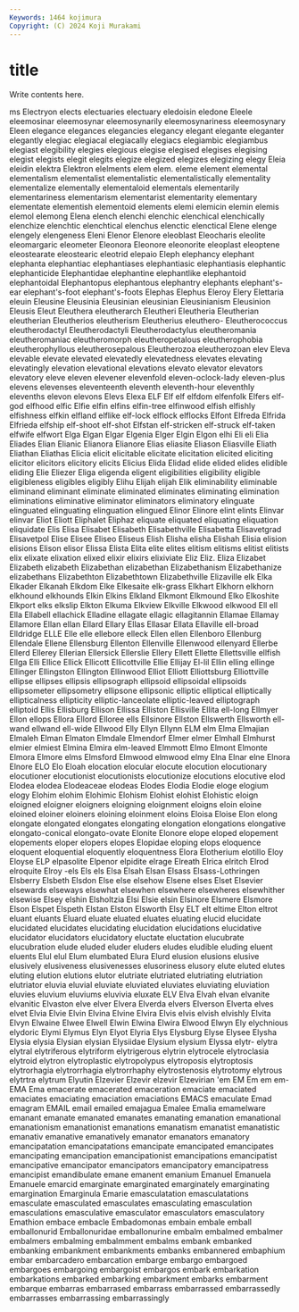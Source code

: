 ```yaml
---
Keywords: 1464 kojimura
Copyright: (C) 2024 Koji Murakami
---
```


# title

Write contents here.



ms Electryon elects electuaries electuary eledoisin eledone Eleele
eleemosinar eleemosynar eleemosynarily eleemosynariness eleemosynary Eleen elegance elegances elegancies elegancy
elegant elegante eleganter elegantly elegiac elegiacal elegiacally elegiacs elegiambic elegiambus
elegiast elegibility elegies elegious elegise elegised elegises elegising elegist elegists
elegit elegits elegize elegized elegizes elegizing elegy Eleia eleidin elektra
Elektron elelments elem elem. eleme element elemental elementalism elementalist elementalistic
elementalistically elementality elementalize elementally elementaloid elementals elementarily elementariness elementarism elementarist
elementarity elementary elementate elementish elementoid elements elemi elemicin elemin elemis
elemol elemong Elena elench elenchi elenchic elenchical elenchically elenchize elenchtic
elenchtical elenchus elenctic elenctical Elene elenge elengely elengeness Eleni Elenor
Elenore eleoblast Eleocharis eleolite eleomargaric eleometer Eleonora Eleonore eleonorite eleoplast
eleoptene eleostearate eleostearic eleotrid elepaio Eleph elephancy elephant elephanta elephantiac
elephantiases elephantiasic elephantiasis elephantic elephanticide Elephantidae elephantine elephantlike elephantoid elephantoidal
Elephantopus elephantous elephantry elephants elephant's-ear elephant's-foot elephant's-foots Elephas Elephus Eleroy
Elery Elettaria eleuin Eleusine Eleusinia Eleusinian eleusinian Eleusinianism Eleusinion Eleusis
Eleut Eleuthera eleutherarch Eleutheri Eleutheria Eleutherian eleutherian Eleutherios eleutherism Eleutherius
eleuthero- Eleutherococcus eleutherodactyl Eleutherodactyli Eleutherodactylus eleutheromania eleutheromaniac eleutheromorph eleutheropetalous eleutherophobia
eleutherophyllous eleutherosepalous Eleutherozoa eleutherozoan elev Eleva elevable elevate elevated elevatedly
elevatedness elevates elevating elevatingly elevation elevational elevations elevato elevator elevators
elevatory eleve eleven elevener elevenfold eleven-oclock-lady eleven-plus elevens elevenses eleventeenth
eleventh eleventh-hour eleventhly elevenths elevon elevons Elevs Elexa ELF Elf
elf elfdom elfenfolk Elfers elf-god elfhood elfic Elfie elfin elfins
elfin-tree elfinwood elfish elfishly elfishness elfkin elfland elflike elf-lock elflock
elflocks Elfont Elfreda Elfrida Elfrieda elfship elf-shoot elf-shot Elfstan elf-stricken
elf-struck elf-taken elfwife elfwort Elga Elgan Elgar Elgenia Elger Elgin
Elgon elhi Eli eli Elia Eliades Elian Elianic Elianora Elianore
Elias eliasite Eliason Eliasville Eliath Eliathan Eliathas Elicia elicit elicitable
elicitate elicitation elicited eliciting elicitor elicitors elicitory elicits Elicius Elida
Elidad elide elided elides elidible eliding Elie Eliezer Eliga eligenda
eligent eligibilities eligibility eligible eligibleness eligibles eligibly Elihu Elijah elijah
Elik eliminability eliminable eliminand eliminant eliminate eliminated eliminates eliminating elimination
eliminations eliminative eliminator eliminators eliminatory elinguate elinguated elinguating elinguation elingued
Elinor Elinore elint elints Elinvar elinvar Eliot Eliott Eliphalet Eliphaz
eliquate eliquated eliquating eliquation eliquidate Elis Elisa Elisabet Elisabeth Elisabethville
Elisabetta Elisavetgrad Elisavetpol Elise Elisee Eliseo Eliseus Elish Elisha elisha
Elishah Elisia elision elisions Elison elisor Elissa Elista Elita elite
elites elitism elitisms elitist elitists elix elixate elixation elixed elixir
elixirs elixiviate Eliz Eliz. Eliza Elizabet Elizabeth elizabeth Elizabethan elizabethan
Elizabethanism Elizabethanize elizabethans Elizabethton Elizabethtown Elizabethville Elizaville elk Elka Elkader
Elkanah Elkdom Elke Elkesaite elk-grass Elkhart Elkhorn elkhorn elkhound elkhounds
Elkin Elkins Elkland Elkmont Elkmound Elko Elkoshite Elkport elks elkslip
Elkton Elkuma Elkview Elkville Elkwood elkwood Ell ell Ella Ellabell
ellachick Elladine ellagate ellagic ellagitannin Ellamae Ellamay Ellamore Ellan ellan
Ellard Ellary Ellas Ellasar Ellata Ellaville ell-broad Elldridge ELLE Elle
elle ellebore elleck Ellen ellen Ellenboro Ellenburg Ellendale Ellene Ellensburg
Ellenton Ellenville Ellenwood ellenyard Ellerbe Ellerd Ellerey Ellerian Ellersick Ellerslie
Ellery Ellett Ellette Ellettsville ellfish Ellga Elli Ellice Ellick Ellicott
Ellicottville Ellie Ellijay El-lil Ellin elling ellinge Ellinger Ellingston Ellington
Ellinwood Elliot Elliott Elliottsburg Elliottville ellipse ellipses ellipsis ellipsograph ellipsoid
ellipsoidal ellipsoids ellipsometer ellipsometry ellipsone ellipsonic elliptic elliptical elliptically ellipticalness
ellipticity elliptic-lanceolate elliptic-leaved elliptograph elliptoid Ellis Ellisburg Ellison Ellissa Elliston
Ellisville Ellita ell-long Ellmyer Ellon ellops Ellora Ellord Elloree ells
Ellsinore Ellston Ellswerth Ellsworth ell-wand ellwand ell-wide Ellwood Elly Ellyn
Ellynn ELM elm Elma Elmajian Elmaleh Elman Elmaton Elmdale Elmendorf
Elmer elmer Elmhall Elmhurst elmier elmiest Elmina Elmira elm-leaved Elmmott
Elmo Elmont Elmonte Elmora Elmore elms Elmsford Elmwood elmwood elmy
Elna Elnar elne Elnora Elnore ELO Elo Eloah elocation elocular
elocute elocution elocutionary elocutioner elocutionist elocutionists elocutionize elocutions elocutive elod
Elodea elodea Elodeaceae elodeas Elodes Elodia Elodie eloge elogium elogy
Elohim elohim Elohimic Elohism Elohist elohist Elohistic eloign eloigned eloigner
eloigners eloigning eloignment eloigns eloin eloine eloined eloiner eloiners eloining
eloinment eloins Eloisa Eloise Elon elong elongate elongated elongates elongating
elongation elongations elongative elongato-conical elongato-ovate Elonite Elonore elope eloped elopement
elopements eloper elopers elopes Elopidae eloping elops eloquence eloquent eloquential
eloquently eloquentness Elora Elotherium elotillo Eloy Eloyse ELP elpasolite Elpenor
elpidite elrage Elreath Elrica elritch Elrod elroquite Elroy -els Els
els Elsa Elsah Elsan Elsass Elsass-Lothringen Elsberry Elsbeth Elsdon Else
else elsehow Elsene elses Elset Elsevier elsewards elseways elsewhat elsewhen
elsewhere elsewheres elsewhither elsewise Elsey elshin Elsholtzia Elsi Elsie elsin
Elsinore Elsmere Elsmore Elson Elspet Elspeth Elstan Elston Elsworth Elsy
ELT elt eltime Elton eltrot eluant eluants Eluard eluate eluated
eluates eluating elucid elucidate elucidated elucidates elucidating elucidation elucidations elucidative
elucidator elucidators elucidatory eluctate eluctation elucubrate elucubration elude eluded eluder
eluders eludes eludible eluding eluent eluents Elul elul Elum elumbated
Elura Elurd elusion elusions elusive elusively elusiveness elusivenesses elusoriness elusory
elute eluted elutes eluting elution elutions elutor elutriate elutriated elutriating
elutriation elutriator eluvia eluvial eluviate eluviated eluviates eluviating eluviation eluvies
eluvium eluviums eluvivia eluxate ELV Elva Elvah elvan elvanite elvanitic
Elvaston elve elver Elvera Elverda elvers Elverson Elverta elves elvet
Elvia Elvie Elvin Elvina Elvine Elvira Elvis elvis elvish elvishly
Elvita Elvyn Elwaine Elwee Elwell Elwin Elwina Elwira Elwood Elwyn
Ely elychnious elydoric Elymi Elymus Elyn Elyot Elyria Elys Elysburg
Elyse Elysee Elysha Elysia elysia Elysian elysian Elysiidae Elysium elysium
Elyssa elytr- elytra elytral elytriferous elytriform elytrigerous elytrin elytrocele elytroclasia
elytroid elytron elytroplastic elytropolypus elytroposis elytroptosis elytrorhagia elytrorrhagia elytrorrhaphy elytrostenosis
elytrotomy elytrous elytrtra elytrum Elyutin Elzevier Elzevir elzevir Elzevirian 'em
EM Em em em- EMA Ema emacerate emacerated emaceration emaciate
emaciated emaciates emaciating emaciation emaciations EMACS emaculate Emad emagram EMAIL
email emailed emajagua Emalee Emalia emamelware emanant emanate emanated emanates
emanating emanation emanational emanationism emanationist emanations emanatism emanatist emanatistic emanativ
emanative emanatively emanator emanators emanatory emancipatation emancipatations emancipate emancipated emancipates
emancipating emancipation emancipationist emancipations emancipatist emancipative emancipator emancipators emancipatory emancipatress
emancipist emandibulate emane emanent emanium Emanuel Emanuela Emanuele emarcid emarginate
emarginated emarginately emarginating emargination Emarginula Emarie emasculatation emasculatations emasculate emasculated
emasculates emasculating emasculation emasculations emasculative emasculator emasculators emasculatory Emathion embace
embacle Embadomonas embain embale emball emballonurid Emballonuridae emballonurine embalm embalmed
embalmer embalmers embalming embalmment embalms embank embanked embanking embankment embankments
embanks embannered embaphium embar embarcadero embarcation embarge embargo embargoed embargoes
embargoing embargoist embargos embark embarkation embarkations embarked embarking embarkment embarks
embarment embarque embarras embarrased embarrass embarrassed embarrassedly embarrasses embarrassing embarrassingly
